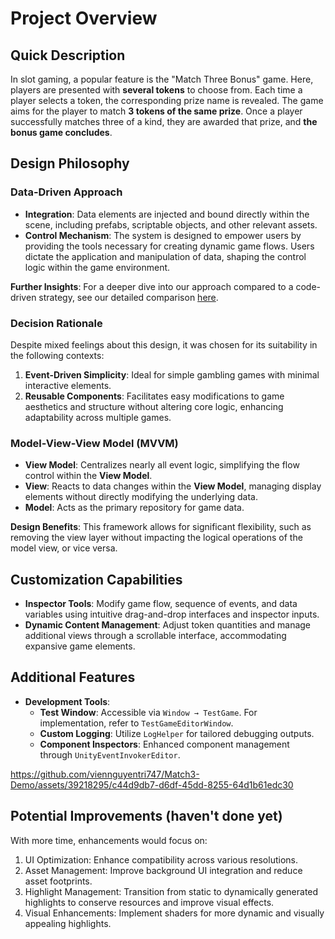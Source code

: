 # Project Overview

## **Quick Description**

In slot gaming, a popular feature is the "Match Three Bonus" game. Here, players are presented with **several tokens** to choose from. Each time a player selects a token, the corresponding prize name is revealed. The game aims for the player to match **3 tokens of the same prize**. Once a player successfully matches three of a kind, they are awarded that prize, and **the bonus game concludes**.

## **Design Philosophy**

### **Data-Driven Approach**

- **Integration**: Data elements are injected and bound directly within the scene, including prefabs, scriptable objects, and other relevant assets.
- **Control Mechanism**: The system is designed to empower users by providing the tools necessary for creating dynamic game flows. Users dictate the application and manipulation of data, shaping the control logic within the game environment.

**Further Insights**: For a deeper dive into our approach compared to a code-driven strategy, see our detailed comparison [here](https://www.notion.so/4669ac4d359f442d834c02b4b74a7eb3?pvs=21).

### **Decision Rationale**

Despite mixed feelings about this design, it was chosen for its suitability in the following contexts:

1. **Event-Driven Simplicity**: Ideal for simple gambling games with minimal interactive elements.
2. **Reusable Components**: Facilitates easy modifications to game aesthetics and structure without altering core logic, enhancing adaptability across multiple games.

### **Model-View-View Model (MVVM)**

- **View Model**: Centralizes nearly all event logic, simplifying the flow control within the **View Model**.
- **View**: Reacts to data changes within the **View Model**, managing display elements without directly modifying the underlying data.
- **Model**: Acts as the primary repository for game data.

**Design Benefits**: This framework allows for significant flexibility, such as removing the view layer without impacting the logical operations of the model view, or vice versa.

## **Customization Capabilities**

- **Inspector Tools**: Modify game flow, sequence of events, and data variables using intuitive drag-and-drop interfaces and inspector inputs.
- **Dynamic Content Management**: Adjust token quantities and manage additional views through a scrollable interface, accommodating expansive game elements.

## **Additional Features**

- **Development Tools**:
    - **Test Window**: Accessible via `Window → TestGame`. For implementation, refer to `TestGameEditorWindow`.
    - **Custom Logging**: Utilize `LogHelper` for tailored debugging outputs.
    - **Component Inspectors**: Enhanced component management through `UnityEventInvokerEditor`.

https://github.com/viennguyentri747/Match3-Demo/assets/39218295/c44d9db7-d6df-45dd-8255-64d1b61edc30

## **Potential Improvements (haven't done yet)**

With more time, enhancements would focus on:

1. UI Optimization: Enhance compatibility across various resolutions.
2. Asset Management: Improve background UI integration and reduce asset footprints.
3. Highlight Management: Transition from static to dynamically generated highlights to conserve resources and improve visual effects.
4. Visual Enhancements: Implement shaders for more dynamic and visually appealing highlights.